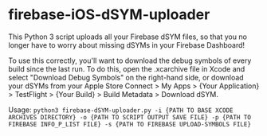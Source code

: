 # firebase-iOS-dSYM-uploader

This Python 3 script uploads all your Firebase dSYM files, so that you no longer have to worry about missing dSYMs in your Firebase Dashboard!

To use this correctly, you'll want to download the debug symbols of every build since the last run. To do this, open the .xcarchive file in Xcode and select "Download Debug Symbols" on the right-hand side, or download your dSYMs from your Apple Store Connect > My Apps > {Your Application} > TestFlight > {Your Build} > Build Metadata > Download dSYM.

Usage: 
`python3 firebase-dSYM-uploader.py -i {PATH TO BASE XCODE ARCHIVES DIRECTORY} -o {PATH TO SCRIPT OUTPUT SAVE FILE} -p {PATH TO FIREBASE INFO_P_LIST FILE} -s {PATH TO FIREBASE UPLOAD-SYMBOLS FILE}`

